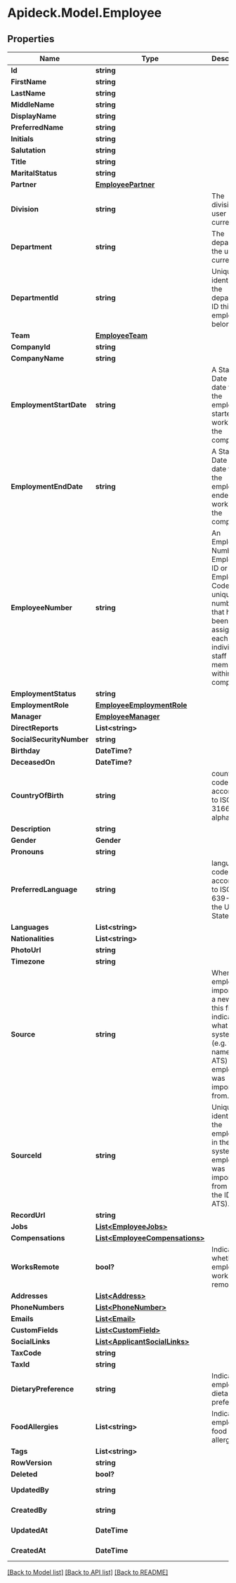 # Apideck.Model.Employee

## Properties

Name | Type | Description | Notes
------------ | ------------- | ------------- | -------------
**Id** | **string** |  | [readonly] 
**FirstName** | **string** |  | [optional] 
**LastName** | **string** |  | [optional] 
**MiddleName** | **string** |  | [optional] 
**DisplayName** | **string** |  | [optional] 
**PreferredName** | **string** |  | [optional] 
**Initials** | **string** |  | [optional] 
**Salutation** | **string** |  | [optional] 
**Title** | **string** |  | [optional] 
**MaritalStatus** | **string** |  | [optional] 
**Partner** | [**EmployeePartner**](EmployeePartner.md) |  | [optional] 
**Division** | **string** | The division the user is currently in. | [optional] 
**Department** | **string** | The department the user is currently in. | [optional] 
**DepartmentId** | **string** | Unique identifier of the department ID this employee belongs to. | [optional] 
**Team** | [**EmployeeTeam**](EmployeeTeam.md) |  | [optional] 
**CompanyId** | **string** |  | [optional] 
**CompanyName** | **string** |  | [optional] 
**EmploymentStartDate** | **string** | A Start Date is the date that the employee started working at the company | [optional] 
**EmploymentEndDate** | **string** | A Start Date is the date that the employee ended working at the company | [optional] 
**EmployeeNumber** | **string** | An Employee Number, Employee ID or Employee Code, is a unique number that has been assigned to each individual staff member within a company. | [optional] 
**EmploymentStatus** | **string** |  | [optional] 
**EmploymentRole** | [**EmployeeEmploymentRole**](EmployeeEmploymentRole.md) |  | [optional] 
**Manager** | [**EmployeeManager**](EmployeeManager.md) |  | [optional] 
**DirectReports** | **List&lt;string&gt;** |  | [optional] 
**SocialSecurityNumber** | **string** |  | [optional] 
**Birthday** | **DateTime?** |  | [optional] 
**DeceasedOn** | **DateTime?** |  | [optional] 
**CountryOfBirth** | **string** | country code according to ISO 3166-1 alpha-2. | [optional] 
**Description** | **string** |  | [optional] 
**Gender** | **Gender** |  | [optional] 
**Pronouns** | **string** |  | [optional] 
**PreferredLanguage** | **string** | language code according to ISO 639-1. For the United States - EN | [optional] 
**Languages** | **List&lt;string&gt;** |  | [optional] 
**Nationalities** | **List&lt;string&gt;** |  | [optional] 
**PhotoUrl** | **string** |  | [optional] 
**Timezone** | **string** |  | [optional] 
**Source** | **string** | When the employee is imported as a new hire, this field indicates what system (e.g. the name of the ATS) this employee was imported from. | [optional] 
**SourceId** | **string** | Unique identifier of the employee in the system this employee was imported from (e.g. the ID in the ATS). | [optional] 
**RecordUrl** | **string** |  | [optional] 
**Jobs** | [**List&lt;EmployeeJobs&gt;**](EmployeeJobs.md) |  | [optional] 
**Compensations** | [**List&lt;EmployeeCompensations&gt;**](EmployeeCompensations.md) |  | [optional] 
**WorksRemote** | **bool?** | Indicates whether the employee works remote | [optional] 
**Addresses** | [**List&lt;Address&gt;**](Address.md) |  | [optional] 
**PhoneNumbers** | [**List&lt;PhoneNumber&gt;**](PhoneNumber.md) |  | [optional] 
**Emails** | [**List&lt;Email&gt;**](Email.md) |  | [optional] 
**CustomFields** | [**List&lt;CustomField&gt;**](CustomField.md) |  | [optional] 
**SocialLinks** | [**List&lt;ApplicantSocialLinks&gt;**](ApplicantSocialLinks.md) |  | [optional] 
**TaxCode** | **string** |  | [optional] 
**TaxId** | **string** |  | [optional] 
**DietaryPreference** | **string** | Indicate the employee&#39;s dietary preference. | [optional] 
**FoodAllergies** | **List&lt;string&gt;** | Indicate the employee&#39;s food allergies. | [optional] 
**Tags** | **List&lt;string&gt;** |  | [optional] 
**RowVersion** | **string** |  | [optional] 
**Deleted** | **bool?** |  | [optional] 
**UpdatedBy** | **string** |  | [optional] [readonly] 
**CreatedBy** | **string** |  | [optional] [readonly] 
**UpdatedAt** | **DateTime** |  | [optional] [readonly] 
**CreatedAt** | **DateTime** |  | [optional] [readonly] 

[[Back to Model list]](../README.md#documentation-for-models) [[Back to API list]](../README.md#documentation-for-api-endpoints) [[Back to README]](../README.md)

